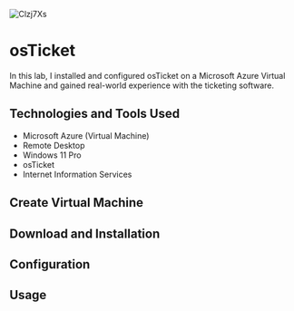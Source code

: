 ![Clzj7Xs](https://github.com/user-attachments/assets/8f4c9483-8df2-4a66-898a-2d48c6f67c55)
# osTicket
In this lab, I installed and configured osTicket on a Microsoft Azure Virtual Machine and gained real-world experience with the ticketing software.

## Technologies and Tools Used
- Microsoft Azure (Virtual Machine)
- Remote Desktop
- Windows 11 Pro
- osTicket
- Internet Information Services

## Create Virtual Machine


## Download and Installation


## Configuration


## Usage
